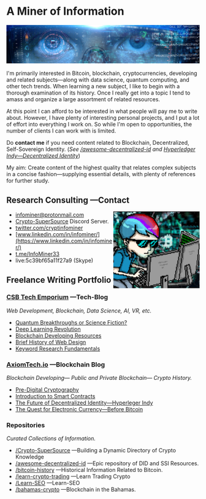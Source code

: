 # A Miner of Information

<img src="/information-mining.png"/>

I'm primarily interested in Bitcoin, blockchain, cryptocurrencies, developing and related subjects—along with data science, quantum computing, and other tech trends. When learning a new subject, I like to begin with a thorough examination of its history. Once I really get into a topic I tend to amass and organize a large assortment of related resources. 

At this point I can afford to be interested in what people will pay me to write about. However, I have plenty of interesting personal projects, and I put a lot of effort into everything I work on. So while I'm open to opportunities, the number of clients I can work with is limited.

Do **contact me** if you need content related to Blockchain, Decentralized, Self-Sovereign Identity. (*See [/awesome-decentralized-id](https://github.com/infominer33/awesome-decentralized-id) and [Hyperledger Indy—Decentralized Identity](https://www.axiomtech.io/blog-feed/hyperledger-indy-decentralized-identity)*)

My aim: Create content of the highest quality that relates complex subjects in a concise fashion—supplying essential details, with plenty of references for further study. 

## Research Consulting —Contact
<img src="infominer.png" align="right" width="225" height="200">

* <a href="mailto:infominer@protonmail.com">infominer@protonmail.com</a>
* [Crypto-SuperSource](https://discord.gg/ahTuPMY) Discord Server.
* [twitter.com/cryptinfominer](https://twitter.com/cryptinfominer)
* [www.linkedin.com/in/infominer/](https://www.linkedin.com/in/infominer/)
* [t.me/InfoMiner33](https://t.me/InfoMiner33)
* live:5c39bf65a11f27a9 (Skype)

## Freelance Writing Portfolio

### [CSB Tech Emporium](https://www.csbtechemporium.com/the-tech-blog/) —Tech-Blog
*Web Development, Blockchain, Data Science, AI, VR, etc.*
  * [Quantum Breakthroughs or Science Fiction?](https://www.csbtechemporium.com/quantum-revolution-or-scifi/)
  * [Deep Learning Revolution](https://www.csbtechemporium.com/deep-learning-revolution/)
  * [Blockchain Developing Resources](https://www.csbtechemporium.com/become-a-blockchain-developer/)
  * [Brief History of Web Design](https://www.csbtechemporium.com/web-design-history/)
  * [Keyword Research Fundamentals](https://www.csbtechemporium.com/keyword-research-fundamentals/)

### [AxiomTech.io](https://www.axiomtech.io/blog/) —Blockchain Blog
*Blockchain Developing— Public and Private Blockchain— Crypto History.*
  * [Pre-Digital Cryptography](https://www.axiomtech.io/blog-feed/2018/9/24/pre-digital-cryptography-a-history)
  * [Introduction to Smart Contracts](https://www.axiomtech.io/blog-feed/2018/10/9/smart-contracts-uses-cases-dapps-icos)
  * [The Future of Decentralized Identity—Hyperleger Indy](https://www.axiomtech.io/blog-feed/hyperledger-indy-decentralized-identity)
  * [The Quest for Electronic Currency—Before Bitcoin](https://www.axiomtech.io/blog-feed/electronic-currency-before-bitcoin)

### Repositories 
*Curated Collections of Information.*
* [/Crypto-SuperSource](https://github.com/infominer33/Crypto-SuperSource) —Building a Dynamic Directory of Crypto Knowledge
* [/awesome-decentralized-id](https://github.com/infominer33/awesome-decentralized-id) —Epic repository of DID and SSI Resources.
* [/bitcoin-history](https://github.com/infominer33/bitcoin-history) —Historical Information Related to Bitcoin.
* [/learn-crypto-trading](https://github.com/infominer33/learn-crypto-trading) —Learn Trading Crypto 
* [/Learn-SEO](https://github.com/infominer33/Learn-SEO) —Learn-SEO
* [/bahamas-crypto](https://github.com/infominer33/bahamas-crypto) —Blockchain in the Bahamas.

